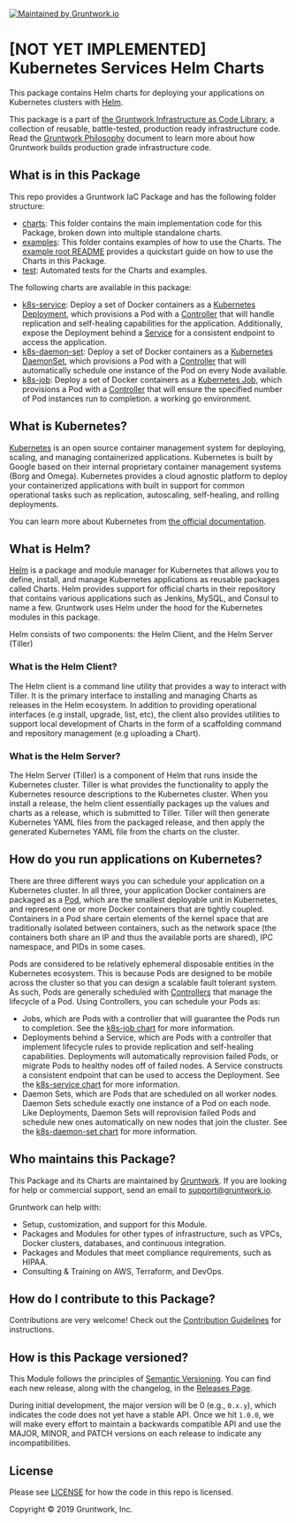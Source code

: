 [![Maintained by Gruntwork.io](https://img.shields.io/badge/maintained%20by-gruntwork.io-%235849a6.svg)](https://gruntwork.io/?ref=repo_helm_services)

# [NOT YET IMPLEMENTED] Kubernetes Services Helm Charts

This package contains Helm charts for deploying your applications on Kubernetes clusters with
[Helm](https://helm.sh).

This package is a part of [the Gruntwork Infrastructure as Code
Library](https://gruntwork.io/infrastructure-as-code-library/), a collection of reusable, battle-tested, production
ready infrastructure code. Read the [Gruntwork Philosophy](GRUNTWORK_PHILOSOPHY.md) document to learn more about how
Gruntwork builds production grade infrastructure code.


## What is in this Package

This repo provides a Gruntwork IaC Package and has the following folder structure:

* [charts](/charts): This folder contains the main implementation code for this Package, broken down into multiple
  standalone charts.
* [examples](/examples): This folder contains examples of how to use the Charts. The [example root
  README](/examples/README.md) provides a quickstart guide on how to use the Charts in this Package.
* [test](/test): Automated tests for the Charts and examples.

The following charts are available in this package:

- [k8s-service](/charts/k8s-service): Deploy a set of Docker containers as a
  [Kubernetes Deployment](https://kubernetes.io/docs/concepts/workloads/controllers/deployment/),
  which provisions a Pod with a
  [Controller](https://kubernetes.io/docs/concepts/workloads/pods/pod-overview/#pods-and-controllers)
  that will handle replication and self-healing capabilities for the application. Additionally, expose the Deployment
  behind a [Service](https://kubernetes.io/docs/concepts/services-networking/service/) for a consistent endpoint to
  access the application.
- [k8s-daemon-set](/charts/k8s-daemon-set): Deploy a set of Docker containers as a
  [Kubernetes DaemonSet](https://kubernetes.io/docs/concepts/workloads/controllers/daemonset/),
  which provisions a Pod with a
  [Controller](https://kubernetes.io/docs/concepts/workloads/pods/pod-overview/#pods-and-controllers)
  that will automatically schedule one instance of the Pod on every Node available.
- [k8s-job](/charts/k8s-job): Deploy a set of Docker containers as a
  [Kubernetes Job](https://kubernetes.io/docs/concepts/workloads/controllers/job/),
  which provisions a Pod with a
  [Controller](https://kubernetes.io/docs/concepts/workloads/pods/pod-overview/#pods-and-controllers)
  that will ensure the specified number of Pod instances run to completion.
  a working go environment.



## What is Kubernetes?

[Kubernetes](https://kubernetes.io) is an open source container management system for deploying, scaling, and managing
containerized applications. Kubernetes is built by Google based on their internal proprietary container management
systems (Borg and Omega). Kubernetes provides a cloud agnostic platform to deploy your containerized applications with
built in support for common operational tasks such as replication, autoscaling, self-healing, and rolling deployments.

You can learn more about Kubernetes from [the official documentation](https://kubernetes.io/docs/tutorials/kubernetes-basics/).


## What is Helm?

[Helm](https://helm.sh/) is a package and module manager for Kubernetes that allows you to define, install, and manage
Kubernetes applications as reusable packages called Charts. Helm provides support for official charts in their
repository that contains various applications such as Jenkins, MySQL, and Consul to name a few. Gruntwork uses Helm
under the hood for the Kubernetes modules in this package.

Helm consists of two components: the Helm Client, and the Helm Server (Tiller)

### What is the Helm Client?

The Helm client is a command line utility that provides a way to interact with Tiller. It is the primary interface to
installing and managing Charts as releases in the Helm ecosystem. In addition to providing operational interfaces (e.g
install, upgrade, list, etc), the client also provides utilities to support local development of Charts in the form of a
scaffolding command and repository management (e.g uploading a Chart).

### What is the Helm Server?

The Helm Server (Tiller) is a component of Helm that runs inside the Kubernetes cluster. Tiller is what
provides the functionality to apply the Kubernetes resource descriptions to the Kubernetes cluster. When you install a
release, the helm client essentially packages up the values and charts as a release, which is submitted to Tiller.
Tiller will then generate Kubernetes YAML files from the packaged release, and then apply the generated Kubernetes YAML
file from the charts on the cluster.

## How do you run applications on Kubernetes?

There are three different ways you can schedule your application on a Kubernetes cluster. In all three, your application
Docker containers are packaged as a [Pod](https://kubernetes.io/docs/concepts/workloads/pods/pod/), which are the
smallest deployable unit in Kubernetes, and represent one or more Docker containers that are tightly coupled. Containers
in a Pod share certain elements of the kernel space that are traditionally isolated between containers, such as the
network space (the containers both share an IP and thus the available ports are shared), IPC namespace, and PIDs in some
cases.

Pods are considered to be relatively ephemeral disposable entities in the Kubernetes ecosystem. This is because Pods are
designed to be mobile across the cluster so that you can design a scalable fault tolerant system. As such, Pods are
generally scheduled with
[Controllers](https://kubernetes.io/docs/concepts/workloads/pods/pod-overview/#pods-and-controllers) that manage the
lifecycle of a Pod. Using Controllers, you can schedule your Pods as:

- Jobs, which are Pods with a controller that will guarantee the Pods run to completion. See the [k8s-job
  chart](/charts/k8s-job) for more information.
- Deployments behind a Service, which are Pods with a controller that implement lifecycle rules to provide replication
  and self-healing capabilities. Deployments will automatically reprovision failed Pods, or migrate Pods to healthy
  nodes off of failed nodes. A Service constructs a consistent endpoint that can be used to access the Deployment. See
  the [k8s-service chart](/charts/k8s-service) for more information.
- Daemon Sets, which are Pods that are scheduled on all worker nodes. Daemon Sets schedule exactly one instance of a Pod
  on each node. Like Deployments, Daemon Sets will reprovision failed Pods and schedule new ones automatically on
  new nodes that join the cluster. See the [k8s-daemon-set chart](/charts/k8s-daemon-set) for more information.



<!-- TODO: ## What parts of the Production Grade Infrastructure Checklist are covered by this Module? -->


## Who maintains this Package?

This Package and its Charts are maintained by [Gruntwork](http://www.gruntwork.io/). If you are looking for help or
commercial support, send an email to
[support@gruntwork.io](mailto:support@gruntwork.io?Subject=GKE%20Module).

Gruntwork can help with:

* Setup, customization, and support for this Module.
* Packages and Modules for other types of infrastructure, such as VPCs, Docker clusters, databases, and continuous
  integration.
* Packages and Modules that meet compliance requirements, such as HIPAA.
* Consulting & Training on AWS, Terraform, and DevOps.


## How do I contribute to this Package?

Contributions are very welcome! Check out the [Contribution Guidelines](/CONTRIBUTING.md) for instructions.


## How is this Package versioned?

This Module follows the principles of [Semantic Versioning](http://semver.org/). You can find each new release, along
with the changelog, in the [Releases Page](../../releases).

During initial development, the major version will be 0 (e.g., `0.x.y`), which indicates the code does not yet have a
stable API. Once we hit `1.0.0`, we will make every effort to maintain a backwards compatible API and use the MAJOR,
MINOR, and PATCH versions on each release to indicate any incompatibilities.


## License

Please see [LICENSE](/LICENSE) for how the code in this repo is licensed.

Copyright &copy; 2019 Gruntwork, Inc.
